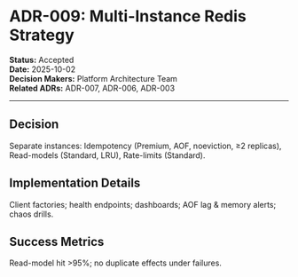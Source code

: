 # ADR-009: Multi-Instance Redis Strategy

**Status:** Accepted  
**Date:** 2025-10-02  
**Decision Makers:** Platform Architecture Team  
**Related ADRs:** ADR-007, ADR-006, ADR-003

---

## Decision
Separate instances: Idempotency (Premium, AOF, noeviction, ≥2 replicas), Read-models (Standard, LRU), Rate-limits (Standard).

## Implementation Details
Client factories; health endpoints; dashboards; AOF lag & memory alerts; chaos drills.

## Success Metrics
Read-model hit >95%; no duplicate effects under failures.
